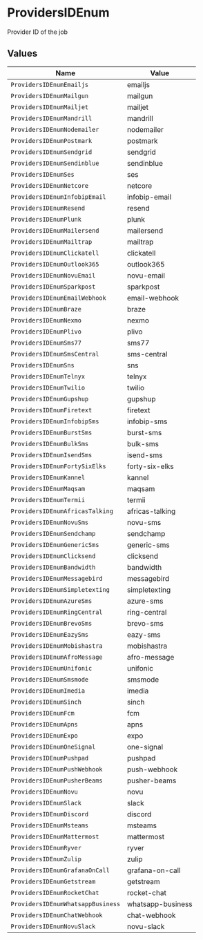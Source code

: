 # ProvidersIDEnum

Provider ID of the job


## Values

| Name                              | Value                             |
| --------------------------------- | --------------------------------- |
| `ProvidersIDEnumEmailjs`          | emailjs                           |
| `ProvidersIDEnumMailgun`          | mailgun                           |
| `ProvidersIDEnumMailjet`          | mailjet                           |
| `ProvidersIDEnumMandrill`         | mandrill                          |
| `ProvidersIDEnumNodemailer`       | nodemailer                        |
| `ProvidersIDEnumPostmark`         | postmark                          |
| `ProvidersIDEnumSendgrid`         | sendgrid                          |
| `ProvidersIDEnumSendinblue`       | sendinblue                        |
| `ProvidersIDEnumSes`              | ses                               |
| `ProvidersIDEnumNetcore`          | netcore                           |
| `ProvidersIDEnumInfobipEmail`     | infobip-email                     |
| `ProvidersIDEnumResend`           | resend                            |
| `ProvidersIDEnumPlunk`            | plunk                             |
| `ProvidersIDEnumMailersend`       | mailersend                        |
| `ProvidersIDEnumMailtrap`         | mailtrap                          |
| `ProvidersIDEnumClickatell`       | clickatell                        |
| `ProvidersIDEnumOutlook365`       | outlook365                        |
| `ProvidersIDEnumNovuEmail`        | novu-email                        |
| `ProvidersIDEnumSparkpost`        | sparkpost                         |
| `ProvidersIDEnumEmailWebhook`     | email-webhook                     |
| `ProvidersIDEnumBraze`            | braze                             |
| `ProvidersIDEnumNexmo`            | nexmo                             |
| `ProvidersIDEnumPlivo`            | plivo                             |
| `ProvidersIDEnumSms77`            | sms77                             |
| `ProvidersIDEnumSmsCentral`       | sms-central                       |
| `ProvidersIDEnumSns`              | sns                               |
| `ProvidersIDEnumTelnyx`           | telnyx                            |
| `ProvidersIDEnumTwilio`           | twilio                            |
| `ProvidersIDEnumGupshup`          | gupshup                           |
| `ProvidersIDEnumFiretext`         | firetext                          |
| `ProvidersIDEnumInfobipSms`       | infobip-sms                       |
| `ProvidersIDEnumBurstSms`         | burst-sms                         |
| `ProvidersIDEnumBulkSms`          | bulk-sms                          |
| `ProvidersIDEnumIsendSms`         | isend-sms                         |
| `ProvidersIDEnumFortySixElks`     | forty-six-elks                    |
| `ProvidersIDEnumKannel`           | kannel                            |
| `ProvidersIDEnumMaqsam`           | maqsam                            |
| `ProvidersIDEnumTermii`           | termii                            |
| `ProvidersIDEnumAfricasTalking`   | africas-talking                   |
| `ProvidersIDEnumNovuSms`          | novu-sms                          |
| `ProvidersIDEnumSendchamp`        | sendchamp                         |
| `ProvidersIDEnumGenericSms`       | generic-sms                       |
| `ProvidersIDEnumClicksend`        | clicksend                         |
| `ProvidersIDEnumBandwidth`        | bandwidth                         |
| `ProvidersIDEnumMessagebird`      | messagebird                       |
| `ProvidersIDEnumSimpletexting`    | simpletexting                     |
| `ProvidersIDEnumAzureSms`         | azure-sms                         |
| `ProvidersIDEnumRingCentral`      | ring-central                      |
| `ProvidersIDEnumBrevoSms`         | brevo-sms                         |
| `ProvidersIDEnumEazySms`          | eazy-sms                          |
| `ProvidersIDEnumMobishastra`      | mobishastra                       |
| `ProvidersIDEnumAfroMessage`      | afro-message                      |
| `ProvidersIDEnumUnifonic`         | unifonic                          |
| `ProvidersIDEnumSmsmode`          | smsmode                           |
| `ProvidersIDEnumImedia`           | imedia                            |
| `ProvidersIDEnumSinch`            | sinch                             |
| `ProvidersIDEnumFcm`              | fcm                               |
| `ProvidersIDEnumApns`             | apns                              |
| `ProvidersIDEnumExpo`             | expo                              |
| `ProvidersIDEnumOneSignal`        | one-signal                        |
| `ProvidersIDEnumPushpad`          | pushpad                           |
| `ProvidersIDEnumPushWebhook`      | push-webhook                      |
| `ProvidersIDEnumPusherBeams`      | pusher-beams                      |
| `ProvidersIDEnumNovu`             | novu                              |
| `ProvidersIDEnumSlack`            | slack                             |
| `ProvidersIDEnumDiscord`          | discord                           |
| `ProvidersIDEnumMsteams`          | msteams                           |
| `ProvidersIDEnumMattermost`       | mattermost                        |
| `ProvidersIDEnumRyver`            | ryver                             |
| `ProvidersIDEnumZulip`            | zulip                             |
| `ProvidersIDEnumGrafanaOnCall`    | grafana-on-call                   |
| `ProvidersIDEnumGetstream`        | getstream                         |
| `ProvidersIDEnumRocketChat`       | rocket-chat                       |
| `ProvidersIDEnumWhatsappBusiness` | whatsapp-business                 |
| `ProvidersIDEnumChatWebhook`      | chat-webhook                      |
| `ProvidersIDEnumNovuSlack`        | novu-slack                        |